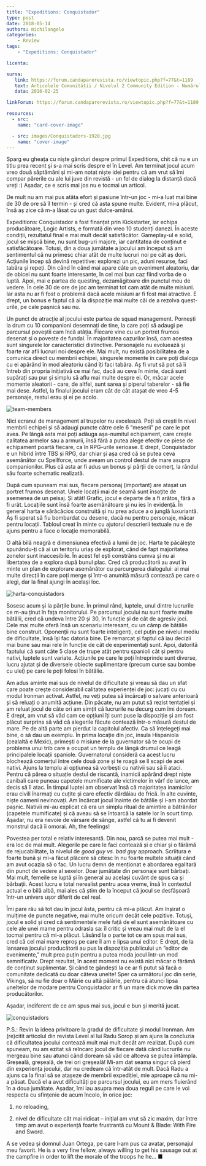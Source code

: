 ```yaml
---
title: "Expeditions: Conquistador"
type: post
date: 2018-05-14
authors: michilangelo
categories:
    - Review
tags:
    - "Expeditions: Conquistador"

licenta: 

sursa:
   link: https://forum.candaparerevista.ro/viewtopic.php?f=77&t=1189
   text: Articolele Comunității / Nivelul 2 Community Edition - Numărul 1
   data: 2016-02-25

linkForum: https://forum.candaparerevista.ro/viewtopic.php?f=77&t=1189

resources:
  - src: 
    name: "card-cover-image"

  - src: images/Conquistadors-1920.jpg
    name: "cover-image"
---
```

Sparg eu gheața cu niște gânduri despre primul Expeditions, chit că nu e un titlu prea recent și s-a mai scris despre el în Level. Am terminat jocul acum vreo două săptămâni și mi-am notat niște idei pentru că am vrut să îmi compar părerile cu ale lui juve din revistă - un fel de dialog la distanță dacă vreți :) Așadar, ce e scris mai jos nu e tocmai un articol.

De mult nu am mai pus atâta efort și pasiune într-un joc - mi-a luat mai bine de 30 de ore să îl termin - și cred că asta spune multe. Evident, mi-a plăcut, însă aș zice că m-a lăsat cu un gust dulce-amărui.

Expeditions: Conquistador a fost finanțat prin Kickstarter, iar echipa producătoare, Logic Artists, e formată din vreo 10 studenți danezi. În aceste condiții, rezultatul final e mai mult decât satisfăcător. Gameplay-ul e solid, jocul se mișcă bine, nu sunt bug-uri majore, iar cantitatea de conținut e satisfăcătoare. Totuși, din a doua jumătate a jocului am început să am sentimentul că nu primesc chiar atât de multe lucruri noi pe cât aș dori. Acțiunile încep să devină repetitive: explorezi un pic, aduni resurse, faci tabăra și repeți. Din când în când mai apare câte un eveniment aleatoriu, dar de obicei nu sunt foarte interesante, în cel mai bun caz fiind vorba de o luptă. Apoi, mai e partea de questing, dezamăgitoare din punctul meu de vedere. În cele 30 de ore de joc am terminat tot cam atât de multe misiuni. Iar asta nu ar fi fost o problemă dacă acele misiuni ar fi fost mai atractive. E drept, un bonus e faptul că ai la dispoziție mai multe căi de a rezolva quest-urile, pe cale pașnică sau nu.

Un punct de atracție al jocului este partea de squad management. Pornești la drum cu 10 companioni desemnați de tine, la care poți să adaugi pe parcursul poveștii cam încă atâția. Fiecare vine cu un portret frumos desenat și o poveste de fundal. În majoritatea cazurilor însă, cam acestea sunt singurele lor caracteristici distinctive. Personajele nu evoluează și foarte rar afli lucruri noi despre ele. Mai mult, nu există posibilitatea de a comunica direct cu membrii echipei, singurele momente în care poți dialoga cu ei apărând în mod aleatoriu când îți faci tabăra. Aș fi vrut să pot să îi întreb din propria inițiativă ce mai fac, dacă au ceva în minte, dacă sunt supărați sau pur și simplu să aflu mai multe despre ei. Or, măcar acele momente aleatorii - care, de altfel, sunt sarea și piperul taberelor - să fie mai dese. Astfel, la finalul jocului eram cât de cât atașat de vreo 4-5 personaje, restul erau și ei pe acolo.

![team-members](gallery/EquipmentScreen01.jpg)

Nici ecranul de management al trupelor nu excelează. Poți să crești în nivel membrii echipei și să adaugi puncte către cele 6 ”meserii” pe care le pot avea. Pe lângă asta mai poți adăuga așa-numitul echipament, care crește calitatea armelor sau a armurii, însă fără a putea alege efectiv ce piese de echipament poartă fiecare, ca în RPG-urile serioase. E drept, Conquistador e un hibrid între TBS și RPG, dar chiar și așa cred că se putea ceva asemănător cu Spellforce, unde aveam un control destul de mare asupra companionilor. Plus că asta ar fi adus un bonus și părții de comerț, la rândul său foarte schematic realizată.

După cum spuneam mai sus, fiecare personaj (important) are atașat un portret frumos desenat. Unele locații mai de seamă sunt însoțite de asemenea de un peisaj. Și atât! Grafic, jocul e departe de a fi arătos, fără a fi urât. Locațiile sunt însă foarte asemănătoare și nu ies în evidență. În general harta e sărăcăcios construită și nu prea aduce a o junglă luxuriantă. Aș fi sperat să fiu bombardat cu desene, dacă nu pentru personaje, măcar pentru locații. Tabloul creat în minte cu ajutorul descrierii textuale nu e de ajuns pentru a face o locație memorabilă.

O altă bilă neagră e dimensiunea efectivă a lumii de joc. Harta te păcălește spunându-ți că ai un teritoriu uriaș de explorat, când de fapt majoritatea zonelor sunt inaccesibile. În acest fel ești constrâns cumva și nu ai libertatea de a explora după bunul plac. Cred că producătorii au avut în minte un plan de explorare asemănător cu parcurgerea dialogului: ai mai multe direcții în care poți merge și într-o anumită măsură contează pe care o alegi, dar la final ajungi în același loc.

![harta-conquistadors](images/Conquistadors-harta.jpg)

Sosesc acum și la părțile bune. În primul rând, luptele, unul dintre lucrurile ce m-au ținut în fața monitorului. Pe parcursul jocului nu sunt foarte multe bătălii, cred că undeva între 20 și 30, în funcție și de cât de agresiv joci. Cele mai multe oferă însă un scenariu interesant, cu un câmp de bătălie bine construit. Oponenții nu sunt foarte inteligenți, cel puțin pe nivelul mediu de dificultate, însă își fac datoria bine. De remarcat și faptul că iau decizii mai bune sau mai rele în funcție de cât de experimentați sunt. Apoi, datorită faptului că sunt câte 5 clase de trupe atât pentru spanioli cât și pentru nativi, luptele sunt variate. Acțiunile pe care le poți întreprinde sunt diverse, lucru ajutat și de diversele obiecte suplimentare (precum curse sau bombe cu ulei) pe care le poți folosi în bătălie.

Am adus aminte mai sus de nivelul de dificultate și vreau să dau un sfat care poate crește considerabil calitatea experienței de joc: jucați cu cu modul Ironman activat. Astfel, nu veți putea să încărcați o salvare anterioară și să reluați o anumită acțiune. Din păcate, nu am putut să rezist tentației și am reluat jocul de câte ori am simțit că lucrurile nu decurg cum îmi doream. E drept, am vrut să văd cam ce opțiuni îți sunt puse la dispoziție și am fost plăcut surprins să văd că alegerile făcute contează într-o măsură destul de mare. Pe de altă parte am pierdut la capitolul afectiv. Ca să înțelegeți mai bine, o să dau un exemplu. În prima locație din joc, insula Hispaniola (cealaltă e Mexic), primești o misiune de la guvernator să te ocupi de problema unui trib care a ocupat un templu de lângă drumul ce leagă principalele locații spaniole. Guvernatorul consideră ca acest lucru blochează comerțul între cele două zone și te roagă se îl scapi de acei nativi. Ajuns la templu ai opțiunea să vorbești cu nativii sau să îi ataci. Pentru că părea o situație destul de riscantă, inamicii apărând drept niște canibali care puneau capetele mumificate ale victimelor în vârf de lance, am decis să îi atac. În timpul luptei am observat însă că majoritatea inamicilor erau civili înarmați cu cuțite și care efectiv dârdâiau de frică. În alte cuvinte, niște oameni nevinovați. Am încărcat jocul înainte de bătălie și i-am abordat pașnic. Nativii mi-au explicat că era un simplu ritual de amintire a bătrânilor (capetele mumificate) și că aveau să se întoarcă la satele lor în scurt timp. Așadar, nu era nevoie de vărsare de sânge, astfel că tu ai fi devenit monstrul dacă îi omorai. Ah, the feelings!

Povestea per total e relativ interesantă. Din nou, parcă se putea mai mult - era loc de mai mult. Alegerile pe care le faci contează și e chiar și o fărâmă de rejucabilitate, la nivelul de _good guy vs. bad guy_ approach. Scriitura e foarte bună și mi-a făcut plăcere să citesc în nu foarte multele situații când am avut ocazia să o fac. Un lucru demn de menționat e abordarea egalitară din punct de vedere al sexelor. Doar jumătate din personaje sunt bărbați. Mai mult, femeile se luptă și în general au același cuvânt de spus ca și bărbații. Acest lucru e total nerealist pentru acea vreme, însă în contextul actual e o bilă albă, mai ales că știm de la început că jocul se desfășoară într-un univers ușor diferit de cel real.

Îmi pare rău să tot dau în jocul ăsta, pentru că mi-a plăcut. Am înșirat o mulțime de puncte negative, mai multe oricum decât cele pozitive. Totuși, jocul e solid și cred că sentimentele mele față de el sunt asemănătoare cu cele ale unei mame pentru odrasla sa: îl critic și vreau mai mult de la el tocmai pentru că mi-a plăcut. Lăsând la o parte tot ce am spus mai sus, cred că cel mai mare reproș pe care îl am e lipsa unui editor. E drept, de la lansarea jocului producătorii au pus la dispoziția publicului un ”editor de evenimente,” mult prea puțin pentru a putea moda jocul într-un mod semnificativ. Drept rezultat, în acest moment nu există nici măcar o fărâmă de conținut suplimentar. Și când te gândești la ce ar fi putut să facă o comunitate dedicată cu doar câteva unelte! Sper ca următorul joc din serie, Vikings, să nu fie doar o Mărie cu altă pălărie, pentru că atunci lipsa uneltelor de modare pentru Conquistador ar fi un mare dick move din partea producătorilor.

Așadar, indiferent de ce am spus mai sus, jocul e bun și merită jucat.

![conquistadors](images/989.jpg)

P.S.: Revin la ideea privitoare la gradul de dificultate și modul Ironman. Am (re)citit articolul din revista Level al lui Radu Sorop și am ajuns la concluzia că dificultatea jocului contează mult mai mult decât am realizat. După cum spuneam, nu am ezitat să reîncarc jocul de fiecare dată când lucrurile nu mergeau bine sau atunci când doream să văd ce altceva se putea întâmpla. Greșeală, greșeală, de trei ori greșeală! Mi-am dat seama singur că pierd din experiența jocului, dar nu credeam că într-atât de mult. Dacă Radu a ajuns ca la final să se atașeze de membrii expediției, mie aproape că nu mi-a păsat. Dacă el a avut dificultăți pe parcursul jocului, eu am mers fluierând în a doua jumătate. Așadar, îmi iau asupra mea doua reguli pe care le voi respecta cu sfințenie de acum încolo, în orice joc:

1. no reloading,

2. nivel de dificultate cât mai ridicat – inițial am vrut să zic maxim, dar între timp am avut o experiență foarte frustrantă cu Mount & Blade: With Fire and Sword.

A se vedea și domnul Juan Ortega, pe care l-am pus ca avatar, personajul meu favorit. He is a very fine fellow, always willing to get his sausage out at the campfire in order to lift the morale of the troops he he... ■